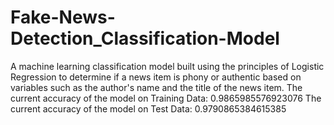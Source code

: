 # Fake-News-Detection_Classification-Model
A machine learning classification model built using the principles of Logistic Regression to determine if a news item is phony or authentic based on variables such as the author's name and the title of the news item.
The current accuracy of the model on Training Data: 0.9865985576923076
The current accuracy of the model on Test Data: 0.9790865384615385
